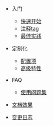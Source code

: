 - 入门

  - [快速开始](zh-cn/start/quickstart.md "快速开始")
  - [注释tag](zh-cn/start/javadoc.md "注释TAGS说明")
  - [最佳实践](zh-cn/start/bestPractice.md "最佳实践")

- 定制化
  - [配置项](zh-cn/diy/config.md "配置项")
  - [高级特性](zh-cn/diy/advancedFeatures.md)

- FAQ
  - [使用问题集](zh-cn/faq.md)
- [文档效果](zh-cn/docsImages.md)
- [变更日志](zh-cn/changelog.md)
